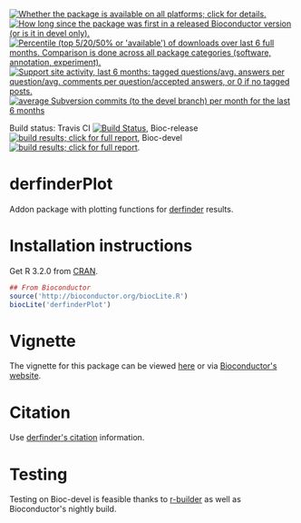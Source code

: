 <a href="http://www.bioconductor.org/packages/release/bioc/html/derfinderPlot.html#archives"><img border="0" src="http://www.bioconductor.org/shields/availability/release/derfinderPlot.svg" title="Whether the package is available on all platforms; click for details."></a> <a href="http://www.bioconductor.org/packages/release/bioc/html/derfinderPlot.html#since"><img border="0" src="http://www.bioconductor.org/shields/years-in-bioc/derfinderPlot.svg" title="How long since the package was first in a released Bioconductor version (or is it in devel only)."></a> <a href="http://bioconductor.org/packages/stats/bioc/derfinderPlot.html"><img border="0" src="http://www.bioconductor.org/shields/downloads/derfinderPlot.svg" title="Percentile (top 5/20/50% or 'available') of downloads over last 6 full months. Comparison is done across all package categories (software, annotation, experiment)."></a> <a href="https://support.bioconductor.org/t/derfinderPlot/"><img border="0" src="http://www.bioconductor.org/shields/posts/derfinderPlot.svg" title="Support site activity, last 6 months: tagged questions/avg. answers per question/avg. comments per question/accepted answers, or 0 if no tagged posts."></a> <a href="http://www.bioconductor.org/packages/release/bioc/html/derfinderPlot.html#svn_source"><img border="0" src="http://www.bioconductor.org/shields/commits/bioc/derfinderPlot.svg" title="average Subversion commits (to the devel branch) per month for the last 6 months"></a>

Build status: Travis CI [![Build Status](https://travis-ci.org/leekgroup/derfinderPlot.svg?branch=master)](https://travis-ci.org/leekgroup/derfinderPlot),
Bioc-release <a href="http://bioconductor.org/checkResults/release/bioc-LATEST/derfinderPlot/"><img border="0" src="http://www.bioconductor.org/shields/build/release/bioc/derfinderPlot.svg" title="build results; click for full report"></a>,
Bioc-devel <a href="http://bioconductor.org/checkResults/devel/bioc-LATEST/derfinderPlot/"><img border="0" src="http://www.bioconductor.org/shields/build/devel/bioc/derfinderPlot.svg" title="build results; click for full report"></a>.

derfinderPlot
=============

Addon package with plotting functions for
[derfinder](http://www.bioconductor.org/packages/derfinder) results.

# Installation instructions

Get R 3.2.0 from [CRAN](http://cran.r-project.org/).

```R
## From Bioconductor
source('http://bioconductor.org/biocLite.R')
biocLite('derfinderPlot')
```

# Vignette

The vignette for this package can be viewed [here](http://leekgroup.github.io/derfinderPlot/) or via [Bioconductor's website](http://www.bioconductor.org/packages/derfinderPlot).

# Citation

Use [derfinder's citation](https://github.com/lcolladotor/derfinder#citation) information.


# Testing

Testing on Bioc-devel is feasible thanks to [r-builder](https://github.com/metacran/r-builder) as well as Bioconductor's nightly build.
